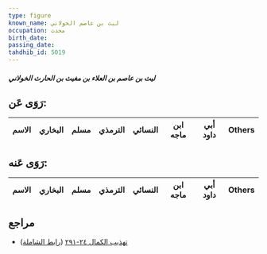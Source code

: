```yaml
---
type: figure
known_name: ليث بن عاصم الخولاني
occupation: محدث
birth_date:
passing_date:
tahdhib_id: 5019
---
```

##### ليث بن عاصم بن العلاء بن مغيث بن الحارث الخولاني

## رَوَى عَن:
| الاسم | البخاري | مسلم | الترمذي | النسائي | ابن ماجه | أبي داود | Others |
| ----- | ------- | ---- | ------- | ------- | -------- | -------- | ------ |
## رَوَى عَنه:
| الاسم | البخاري | مسلم | الترمذي | النسائي | ابن ماجه | أبي داود | Others |
| ----- | ------- | ---- | ------- | ------- | -------- | -------- | ------ |
## مراجع
- [تهذيب الكمال ٢٤-٢٩١](obsidian://open?vault=Tahdhib-al-Kamal&file=Figures/٥٠١٩-ليث%20بن%20عاصم%20بن%20العلاء%20بن%20مغيث%20بن%20الحارث%20الخولاني) ([رابط الشاملة](https://shamela.ws/book/3722/12803))